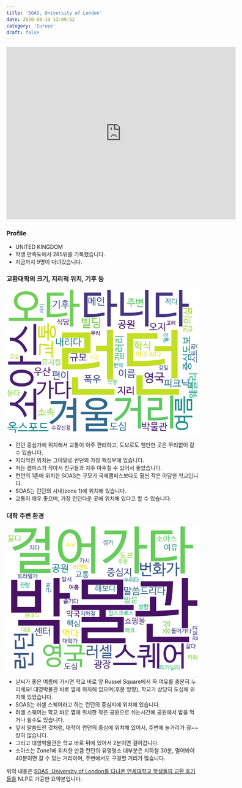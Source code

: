 ```yaml
---
title: 'SOAS, University of London'
date: 2020-08-19 13:09:52
category: 'Europe'
draft: false
---
```


<iframe
width="600"
height="450"
frameborder="0" style="border:0"
src="https://www.google.com/maps/embed/v1/place?key=AIzaSyC9e1AME-pVmWC4hBpFdu5S4dKzyepa3HQ&q=SOAS,+University+of+London&center=51.52235,-0.12925899999999999&zoom=14" allowfullscreen>
</iframe>

### Profile

* UNITED KINGDOM
* 학생 만족도에서 285위를 기록했습니다.
* 지금까지 9명이 다녀갔습니다. 

### 교환대학의 크기, 지리적 위치, 기후 등

![gen_info-WordCloud](../univ_wordclouds_okt/gen_info/GB000033_gen_info_okt.png)

* 런던 중심가에 위치해서 교통이 아주 편리하고, 도보로도 웬만한 곳은 무리없이 갈 수 있습니다.
* 지리적인 위치는 그야말로 런던의 가장 핵심부에 있습니다.
* 저는 캠퍼스가 작아서 친구들과 자주 마주칠 수 있어서 좋았습니다.
* 런던의 1존에 위치한 SOAS는 규모가 국제캠퍼스보다도 훨씬 작은 아담한 학교입니다.
* SOAS는 런던의 시내(zone 1)에 위치해 있습니다.
* 교통이 매우 좋으며, 가장 런던다운 곳에 위치해 있다고 할 수 있습니다.


### 대학 주변 환경

![env_info-WordCloud](../univ_wordclouds_okt/env_info/GB000033_env_info_okt.png)

* 날씨가 좋은 여름에 가시면 학교 바로 앞 Russel Square에서 꼭 여유를 충분히 누리세요! 대영박물관 바로 옆에 위치해 있으며(후문 방향), 학교가 상당히 도심에 위치해 있었습니다.
* SOAS는 러셀 스퀘어라고 하는 런던의 중심지에 위치해 있습니다.
* 러셀 스퀘어는 학교 바로 옆에 위치한 작은 공원으로 쉬는시간에 공원에서 밥을 먹거나 쉴수도 있습니다.
* 앞서 말씀드린 것처럼, 대학이 런던의 중심에 위치해 있어서, 주변에 놀거리가 굉~~장히 많습니다.
* 그리고 대영박물관은 학교 바로 뒤에 있어서 2분이면 걸어갑니다.
* 소아스는 Zone1에 위치한 만큼 런던의 유명명소 대부분은 지하철 30분, 멀어봐야 40분이면 갈 수 있는 거리이며, 주변에서도 구경할 거리가 많습니다.


위의 내용은 [SOAS, University of London를 다녀온 연세대학교 학생들의 교환 후기들을](http://oia.yonsei.ac.kr/partner/expReport.asp?ucode=GB000033&bgbn=A) NLP로 가공한 요약본입니다. 
